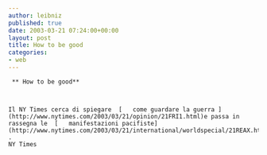 ```yaml
---
author: leibniz
published: true
date: 2003-03-21 07:24:00+00:00
layout: post
title: How to be good
categories:
- web
---
```


	 ** How to be good**
	
	
	
	Il NY Times cerca di spiegare  [   come guardare la guerra ](http://www.nytimes.com/2003/03/21/opinion/21FRI1.html)e passa in rassegna le  [   manifestazioni pacifiste](http://www.nytimes.com/2003/03/21/international/worldspecial/21REAX.html) .
	NY Times